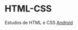 # HTML-CSS
 Estudos de HTML e CSS
<a href="https://debizinha-santos.github.io/HTML-CSS/site01-3101/index.html">Android</a>
